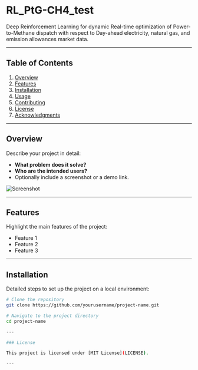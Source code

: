 # RL_PtG-CH4_test

Deep Reinforcement Learning for dynamic Real-time optimization of Power-to-Methane dispatch with respect to Day-ahead electricity, natural gas, and emission allowances market data.

---

## Table of Contents

1. [Overview](#overview)
2. [Features](#features)
3. [Installation](#installation)
4. [Usage](#usage)
5. [Contributing](#contributing)
6. [License](#license)
7. [Acknowledgments](#acknowledgments)

---

## Overview

Describe your project in detail:
- **What problem does it solve?**
- **Who are the intended users?**
- Optionally include a screenshot or a demo link.

![Screenshot](screenshot.png)

---

## Features

Highlight the main features of the project:
- Feature 1
- Feature 2
- Feature 3

---

## Installation

Detailed steps to set up the project on a local environment:

```bash
# Clone the repository
git clone https://github.com/yourusername/project-name.git

# Navigate to the project directory
cd project-name

---

### License

This project is licensed under [MIT License](LICENSE).

---